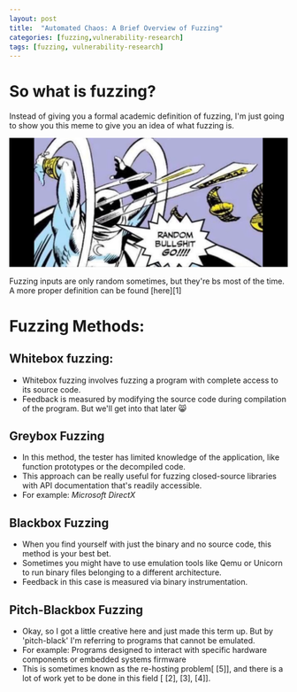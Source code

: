 ```yaml
---
layout: post
title:  "Automated Chaos: A Brief Overview of Fuzzing"
categories: [fuzzing,vulnerability-research]
tags: [fuzzing, vulnerability-research]
---
```


# So what is fuzzing?
Instead of giving you  a formal academic definition of fuzzing, I'm just going to show you this meme to give you an idea of what fuzzing is.

![This is an alt text.](/images/random.png "How do you do fellow kids?")

Fuzzing inputs are only random sometimes, but they're bs most of the time.
A more proper definition can be found [here][1]
# Fuzzing Methods:

## Whitebox fuzzing:
* Whitebox fuzzing involves fuzzing a program with complete access to its source code.
* Feedback is measured by modifying the source code during compilation of the program. But we'll get into that later 😸
## Greybox Fuzzing
* In this method, the tester has limited knowledge of the application, like function prototypes or the decompiled code.
* This approach can be really useful for fuzzing closed-source libraries with API documentation that's readily accessible.
* For example: *Microsoft DirectX*
## Blackbox Fuzzing
* When you find yourself with just the binary and no source code, this method is your best bet.
* Sometimes you might have to use emulation tools like Qemu or Unicorn to run binary files belonging to a different architecture.
* Feedback in this case is measured via binary instrumentation.
## Pitch-Blackbox Fuzzing
* Okay, so I got a little creative here and just made this term up. But by 'pitch-black' I'm referring to programs that cannot be emulated. 
* For example: Programs designed to interact with specific hardware components or embedded systems firmware
* This is sometimes known as the re-hosting problem[ [5]], and there is a lot of work yet to be done in this field [ [2], [3], [4]].
